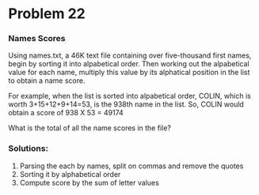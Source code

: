 # Problem 22

### Names Scores 

Using names.txt, a 46K text file containing over five-thousand first names, begin by sorting it into alpabetical order. Then working out the alpabetical value for each name, multiply this value by its alphatical position in the list to obtain a name score.

For example, when the list is sorted into alpabetical order, COLIN, which is worth 3+15+12+9+14=53, is the 938th name in the list. So, COLIN would obtain a score of 938 X 53 = 49174

What is the total of all the name scores in the file?

### Solutions:
1. Parsing the each by names, split on commas and remove the quotes
2. Sorting it by alphabetical order 
3. Compute score by the sum of letter values

